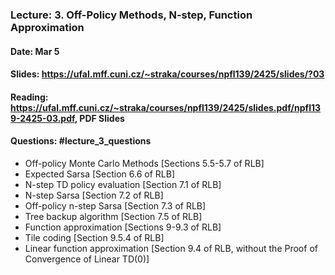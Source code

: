 ### Lecture: 3. Off-Policy Methods, N-step, Function Approximation
#### Date: Mar 5
#### Slides: https://ufal.mff.cuni.cz/~straka/courses/npfl139/2425/slides/?03
#### Reading: https://ufal.mff.cuni.cz/~straka/courses/npfl139/2425/slides.pdf/npfl139-2425-03.pdf, PDF Slides
#### Questions: #lecture_3_questions

- Off-policy Monte Carlo Methods [Sections 5.5-5.7 of RLB]
- Expected Sarsa [Section 6.6 of RLB]
- N-step TD policy evaluation [Section 7.1 of RLB]
- N-step Sarsa [Section 7.2 of RLB]
- Off-policy n-step Sarsa [Section 7.3 of RLB]
- Tree backup algorithm [Section 7.5 of RLB]
- Function approximation [Sections 9-9.3 of RLB]
- Tile coding [Section 9.5.4 of RLB]
- Linear function approximation [Section 9.4 of RLB, without the Proof of Convergence of Linear TD(0)]
